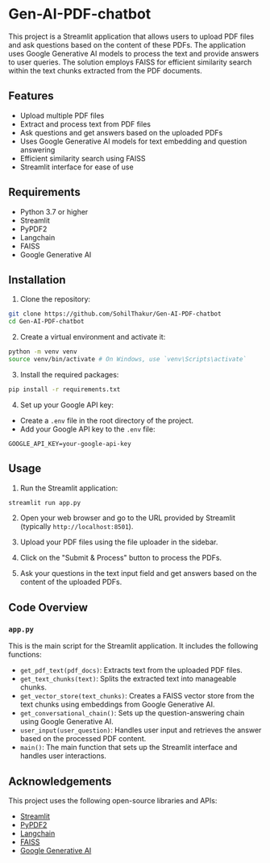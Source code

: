 # Gen-AI-PDF-chatbot

This project is a Streamlit application that allows users to upload PDF files and ask questions based on the content of these PDFs. The application uses Google Generative AI models to process the text and provide answers to user queries. The solution employs FAISS for efficient similarity search within the text chunks extracted from the PDF documents.

## Features

- Upload multiple PDF files
- Extract and process text from PDF files
- Ask questions and get answers based on the uploaded PDFs
- Uses Google Generative AI models for text embedding and question answering
- Efficient similarity search using FAISS
- Streamlit interface for ease of use

## Requirements

- Python 3.7 or higher
- Streamlit
- PyPDF2
- Langchain
- FAISS
- Google Generative AI

## Installation

1. Clone the repository:

```sh
git clone https://github.com/SohilThakur/Gen-AI-PDF-chatbot
cd Gen-AI-PDF-chatbot
```

2. Create a virtual environment and activate it:

```sh
python -m venv venv
source venv/bin/activate # On Windows, use `venv\Scripts\activate`
```

3. Install the required packages:

```sh
pip install -r requirements.txt
```

4. Set up your Google API key:

- Create a `.env` file in the root directory of the project.
- Add your Google API key to the `.env` file:

```
GOOGLE_API_KEY=your-google-api-key
```

## Usage

1. Run the Streamlit application:

```sh
streamlit run app.py
```

2. Open your web browser and go to the URL provided by Streamlit (typically `http://localhost:8501`).

3. Upload your PDF files using the file uploader in the sidebar.

4. Click on the "Submit & Process" button to process the PDFs.

5. Ask your questions in the text input field and get answers based on the content of the uploaded PDFs.

## Code Overview

### `app.py`

This is the main script for the Streamlit application. It includes the following functions:

- `get_pdf_text(pdf_docs)`: Extracts text from the uploaded PDF files.
- `get_text_chunks(text)`: Splits the extracted text into manageable chunks.
- `get_vector_store(text_chunks)`: Creates a FAISS vector store from the text chunks using embeddings from Google Generative AI.
- `get_conversational_chain()`: Sets up the question-answering chain using Google Generative AI.
- `user_input(user_question)`: Handles user input and retrieves the answer based on the processed PDF content.
- `main()`: The main function that sets up the Streamlit interface and handles user interactions.



## Acknowledgements

This project uses the following open-source libraries and APIs:

- [Streamlit](https://streamlit.io/)
- [PyPDF2](https://pypi.org/project/PyPDF2/)
- [Langchain](https://github.com/hwchase17/langchain)
- [FAISS](https://github.com/facebookresearch/faiss)
- [Google Generative AI](https://cloud.google.com/vertex-ai)

